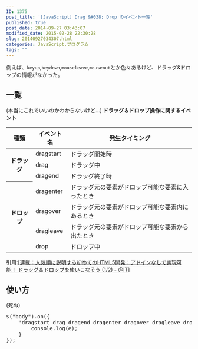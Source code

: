 ```yaml
---
ID: 1375
post_title: '[JavaScript] Drag &#038; Drop のイベント一覧'
published: true
post_date: 2014-09-27 03:43:07
modified_date: 2015-02-28 22:30:28
slug: 20140927034307.html
categories: JavaScript,プログラム
tags: ""
---
```

例えば、<code>keyup</code>,<code>keydown</code>,<code>mouseleave</code>,<code>mouseout</code>とか色々あるけど、ドラッグ&ドロップの情報がなかった。
<!--more-->
<h2>一覧</h2>
(本当にこれでいいのかわからないけど…)
<b>ドラッグ＆ドロップ操作に関するイベント</b>
<table><thead><tr><th>種類</th><th>イベント名</th><th>発生タイミング</th></tr></thead><tbody><tr><th rowspan="3">ドラッグ</th><td>dragstart</td><td>ドラッグ開始時</td></tr><tr><td>drag</td><td>ドラッグ中</td></tr><tr><td>dragend</td><td>ドラッグ終了時</td></tr><tr><th rowspan="4">ドロップ</th><td>dragenter</td><td>ドラッグ元の要素がドロップ可能な要素に入ったとき</td></tr><tr><td>dragover</td><td>ドラッグ元の要素がドロップ可能な要素内にあるとき</td></tr><tr><td>dragleave</td><td>ドラッグ元の要素がドロップ可能な要素から出たとき</td></tr><tr><td>drop</td><td>ドロップ中</td></tr></tbody></table>
引用:[<a href="http://www.atmarkit.co.jp/ait/articles/1109/13/news144.html" target="_blank">連載：人気順に説明する初めてのHTML5開発：アドインなしで実現可能！ ドラッグ＆ドロップを使いこなそう (1/2) - ＠IT</a>]

<h2>使い方</h2>
(死ぬ)
<pre class="prettyprint linenums">$("body").on({
    'dragstart drag dragend dragenter dragover dragleave drop': function (e) {
        console.log(e);
    }
});</pre>